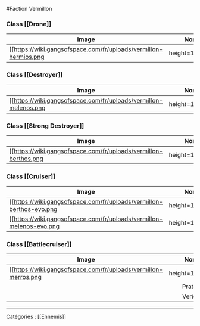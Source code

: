 #Faction Vermillon



### Class [[Drone]]

| Image | Nom |
| ------------- |:-----:|
| [[https://wiki.gangsofspace.com/fr/uploads/vermillon-hermios.png|height=100px]] | [[Hermios]] |

### Class [[Destroyer]]

| Image | Nom |
| ------------- |:-----:|
| [[https://wiki.gangsofspace.com/fr/uploads/vermillon-melenos.png|height=100px]] | [[Melenos]] |


### Class [[Strong Destroyer]]

| Image | Nom |
| ------------- |:-----:|
| [[https://wiki.gangsofspace.com/fr/uploads/vermillon-berthos.png|height=100px]] | [[Berthos]] |

### Class [[Cruiser]]

| Image | Nom |
| ------------- |:-----:|
| [[https://wiki.gangsofspace.com/fr/uploads/vermillon-berthos-evo.png|height=100px]] | [[Berthos Evo.]] |
| [[https://wiki.gangsofspace.com/fr/uploads/vermillon-melenos-evo.png|height=100px]] | [[Berthos Evo.]] |

### Class [[Battlecruiser]]

| Image | Nom |
| ------------- |:-----:|
| [[https://wiki.gangsofspace.com/fr/uploads/vermillon-merros.png|height=100px]] | [[Merros]] |
|  | Pratos |
|  | Verios |


***

Catégories : [[Ennemis]]